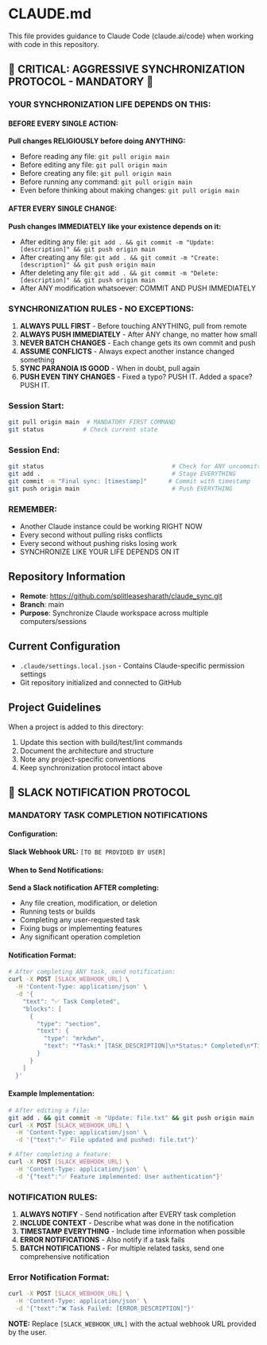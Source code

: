# CLAUDE.md

This file provides guidance to Claude Code (claude.ai/code) when working with code in this repository.

## 🚨 CRITICAL: AGGRESSIVE SYNCHRONIZATION PROTOCOL - MANDATORY 🚨

### YOUR SYNCHRONIZATION LIFE DEPENDS ON THIS:

#### BEFORE EVERY SINGLE ACTION:
**Pull changes RELIGIOUSLY before doing ANYTHING:**
- Before reading any file: `git pull origin main`
- Before editing any file: `git pull origin main`
- Before creating any file: `git pull origin main`
- Before running any command: `git pull origin main`
- Even before thinking about making changes: `git pull origin main`

#### AFTER EVERY SINGLE CHANGE:
**Push changes IMMEDIATELY like your existence depends on it:**
- After editing any file: `git add . && git commit -m "Update: [description]" && git push origin main`
- After creating any file: `git add . && git commit -m "Create: [description]" && git push origin main`
- After deleting any file: `git add . && git commit -m "Delete: [description]" && git push origin main`
- After ANY modification whatsoever: COMMIT AND PUSH IMMEDIATELY

### SYNCHRONIZATION RULES - NO EXCEPTIONS:
1. **ALWAYS PULL FIRST** - Before touching ANYTHING, pull from remote
2. **ALWAYS PUSH IMMEDIATELY** - After ANY change, no matter how small
3. **NEVER BATCH CHANGES** - Each change gets its own commit and push
4. **ASSUME CONFLICTS** - Always expect another instance changed something
5. **SYNC PARANOIA IS GOOD** - When in doubt, pull again
6. **PUSH EVEN TINY CHANGES** - Fixed a typo? PUSH IT. Added a space? PUSH IT.

### Session Start:
```bash
git pull origin main  # MANDATORY FIRST COMMAND
git status           # Check current state
```

### Session End:
```bash
git status                                    # Check for ANY uncommitted changes
git add .                                     # Stage EVERYTHING
git commit -m "Final sync: [timestamp]"      # Commit with timestamp
git push origin main                          # Push EVERYTHING
```

### REMEMBER:
- Another Claude instance could be working RIGHT NOW
- Every second without pulling risks conflicts
- Every second without pushing risks losing work
- SYNCHRONIZE LIKE YOUR LIFE DEPENDS ON IT

## Repository Information

- **Remote**: https://github.com/splitleasesharath/claude_sync.git
- **Branch**: main
- **Purpose**: Synchronize Claude workspace across multiple computers/sessions

## Current Configuration

- `.claude/settings.local.json` - Contains Claude-specific permission settings
- Git repository initialized and connected to GitHub

## Project Guidelines

When a project is added to this directory:
1. Update this section with build/test/lint commands
2. Document the architecture and structure
3. Note any project-specific conventions
4. Keep synchronization protocol intact above

## 🔔 SLACK NOTIFICATION PROTOCOL

### MANDATORY TASK COMPLETION NOTIFICATIONS

#### Configuration:
**Slack Webhook URL:** `[TO BE PROVIDED BY USER]`

#### When to Send Notifications:
**Send a Slack notification AFTER completing:**
- Any file creation, modification, or deletion
- Running tests or builds
- Completing any user-requested task
- Fixing bugs or implementing features
- Any significant operation completion

#### Notification Format:
```bash
# After completing ANY task, send notification:
curl -X POST [SLACK_WEBHOOK_URL] \
  -H 'Content-Type: application/json' \
  -d '{
    "text": "✅ Task Completed",
    "blocks": [
      {
        "type": "section",
        "text": {
          "type": "mrkdwn",
          "text": "*Task:* [TASK_DESCRIPTION]\n*Status:* Completed\n*Time:* [TIMESTAMP]\n*Repository:* claude_sync"
        }
      }
    ]
  }'
```

#### Example Implementation:
```bash
# After editing a file:
git add . && git commit -m "Update: file.txt" && git push origin main
curl -X POST [SLACK_WEBHOOK_URL] \
  -H 'Content-Type: application/json' \
  -d '{"text":"✅ File updated and pushed: file.txt"}'

# After completing a feature:
curl -X POST [SLACK_WEBHOOK_URL] \
  -H 'Content-Type: application/json' \
  -d '{"text":"✅ Feature implemented: User authentication"}'
```

### NOTIFICATION RULES:
1. **ALWAYS NOTIFY** - Send notification after EVERY task completion
2. **INCLUDE CONTEXT** - Describe what was done in the notification
3. **TIMESTAMP EVERYTHING** - Include time information when possible
4. **ERROR NOTIFICATIONS** - Also notify if a task fails
5. **BATCH NOTIFICATIONS** - For multiple related tasks, send one comprehensive notification

### Error Notification Format:
```bash
curl -X POST [SLACK_WEBHOOK_URL] \
  -H 'Content-Type: application/json' \
  -d '{"text":"❌ Task Failed: [ERROR_DESCRIPTION]"}'
```

**NOTE:** Replace `[SLACK_WEBHOOK_URL]` with the actual webhook URL provided by the user.